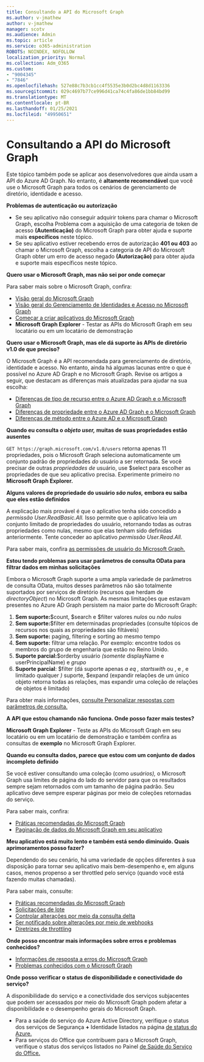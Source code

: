 ```yaml
---
title: Consultando a API do Microsoft Graph
ms.author: v-jmathew
author: v-jmathew
manager: scotv
ms.audience: Admin
ms.topic: article
ms.service: o365-administration
ROBOTS: NOINDEX, NOFOLLOW
localization_priority: Normal
ms.collection: Adm_O365
ms.custom:
- "9004345"
- "7846"
ms.openlocfilehash: 527e88c7b3cb1cc4f5535e3b0d2bc4d8d1163336
ms.sourcegitcommit: 029c4697b77ce996d41ca74c4fa86de1bb84bd99
ms.translationtype: MT
ms.contentlocale: pt-BR
ms.lasthandoff: 01/25/2021
ms.locfileid: "49950651"
---
```

# <a name="querying-the-microsoft-graph-api"></a>Consultando a API do Microsoft Graph

Este tópico também pode se aplicar aos desenvolvedores que ainda usam a API do Azure AD Graph. No entanto, é **altamente recomendável** que você use o Microsoft Graph para todos os cenários de gerenciamento de diretório, identidade e acesso.

**Problemas de autenticação ou autorização**

- Se seu aplicativo não conseguir adquirir tokens para chamar o Microsoft Graph, escolha Problema com a aquisição de uma categoria de token de acesso **(Autenticação)** do Microsoft Graph para obter ajuda e suporte mais **específicos** neste tópico.
- Se seu aplicativo estiver recebendo erros de autorização **401 ou 403** ao chamar o Microsoft Graph, escolha a categoria de API do Microsoft Graph obter um erro de acesso negado **(Autorização)** para obter ajuda e suporte mais específicos neste tópico.

**Quero usar o Microsoft Graph, mas não sei por onde começar**

Para saber mais sobre o Microsoft Graph, confira:

- [Visão geral do Microsoft Graph](https://docs.microsoft.com/graph/overview)
- [Visão geral do Gerenciamento de Identidades e Acesso no Microsoft Graph](https://docs.microsoft.com/graph/azuread-identity-access-management-concept-overview)
- [Começar a criar aplicativos do Microsoft Graph](https://docs.microsoft.com/graph/)
- **Microsoft Graph Explorer** - Testar as APIs do Microsoft Graph em seu locatário ou em um locatário de demonstração

**Quero usar o Microsoft Graph, mas ele dá suporte às APIs de diretório v1.0 de que preciso?**

O Microsoft Graph é a API recomendada para gerenciamento de diretório, identidade e acesso. No entanto, ainda há algumas lacunas entre o que é possível no Azure AD Graph e no Microsoft Graph. Revise os artigos a seguir, que destacam as diferenças mais atualizadas para ajudar na sua escolha:

- [Diferenças de tipo de recurso entre o Azure AD Graph e o Microsoft Graph](https://docs.microsoft.com/graph/migrate-azure-ad-graph-resource-differences)
- [Diferenças de propriedade entre o Azure AD Graph e o Microsoft Graph](https://docs.microsoft.com/graph/migrate-azure-ad-graph-property-differences)
- [Diferenças de método entre o Azure AD e o Microsoft Graph](https://docs.microsoft.com/graph/migrate-azure-ad-graph-method-differences)

**Quando eu consulta o *objeto user,* muitas de suas propriedades estão ausentes**

`GET https://graph.microsoft.com/v1.0/users` retorna apenas 11 propriedades, pois o Microsoft Graph seleciona automaticamente um conjunto padrão de propriedades *do* usuário a ser retornada. Se você precisar de outras *propriedades de* usuário, use $select para escolher as propriedades de que seu aplicativo precisa. Experimente primeiro no **Microsoft Graph Explorer.**

**Alguns valores de propriedade do usuário *são nulos,* embora eu saiba que eles estão definidos**

A explicação mais provável é que o aplicativo tenha sido concedido a *permissão User.ReadBasic.All.* Isso permite que o aplicativo leia um conjunto limitado de propriedades do usuário, retornando todas as outras propriedades como nulas, mesmo que elas tenham sido definidas anteriormente. Tente conceder ao aplicativo *permissão User.Read.All.*

Para saber mais, confira [as permissões de usuário do Microsoft Graph.](https://docs.microsoft.com/graph/permissions-reference#user-permissions)

**Estou tendo problemas para usar parâmetros de consulta OData para filtrar dados em minhas solicitações**

Embora o Microsoft Graph suporte a uma ampla variedade de parâmetros de consulta OData, muitos desses parâmetros não são totalmente suportados por serviços de diretório (recursos que herdam de *directoryObject*) no Microsoft Graph. As mesmas limitações que estavam presentes no Azure AD Graph persistem na maior parte do Microsoft Graph:

1. **Sem suporte:**$count, $search e $filter valores *nulos* ou *não nulos*
2. **Sem suporte:**$filter em determinadas propriedades (consulte tópicos de recursos nos quais as propriedades são filtáveis)
3. **Sem suporte:** paging, filtering e sorting ao mesmo tempo
4. **Sem suporte:** filtrar uma relação. Por exemplo: encontre todos os membros do grupo de engenharia que estão no Reino Unido.
5. **Suporte parcial:**$orderby usuário *(somente* displayName e userPrincipalName) e *grupo*
6. **Suporte parcial**: $filter (dá suporte apenas *a eq* *,* *startswith* ou , e *,* e limitado qualquer *)* suporte, $expand (expandir relações de um único objeto retorna todas as relações, mas expandir uma coleção de relações de objetos é limitado)

Para obter mais informações, [consulte Personalizar respostas com parâmetros de consulta.](https://docs.microsoft.com/graph/query-parameters)

**A API que estou chamando não funciona. Onde posso fazer mais testes?**

**Microsoft Graph Explorer** - Teste as APIs do Microsoft Graph em seu locatário ou em um locatário de demonstração e também confira as consultas de **exemplo** no Microsoft Graph Explorer.

**Quando eu consulta dados, parece que estou com um conjunto de dados incompleto definido**

Se você estiver consultando uma coleção (como *usuários),* o Microsoft Graph usa limites de página do lado do servidor para que os resultados sempre sejam retornados com um tamanho de página padrão. Seu aplicativo deve sempre esperar páginas por meio de coleções retornadas do serviço.

Para saber mais, confira:

- [Práticas recomendadas do Microsoft Graph](https://docs.microsoft.com/graph/best-practices-concept)
- [Paginação de dados do Microsoft Graph em seu aplicativo](https://docs.microsoft.com/graph/paging)

**Meu aplicativo está muito lento e também está sendo diminuído. Quais aprimoramentos posso fazer?**

Dependendo do seu cenário, há uma variedade de opções diferentes à sua disposição para tornar seu aplicativo mais bem-desempenho e, em alguns casos, menos propenso a ser throttled pelo serviço (quando você está fazendo muitas chamadas).

Para saber mais, consulte:

- [Práticas recomendadas do Microsoft Graph](https://docs.microsoft.com/graph/best-practices-concept)
- [Solicitações de lote](https://docs.microsoft.com/graph/json-batching)
- [Controlar alterações por meio da consulta delta](https://docs.microsoft.com/graph/delta-query-overview)
- [Ser notificado sobre alterações por meio de webhooks](https://docs.microsoft.com/graph/webhooks)
- [Diretrizes de throttling](https://docs.microsoft.com/graph/throttling)

**Onde posso encontrar mais informações sobre erros e problemas conhecidos?**

- [Informações de resposta a erros do Microsoft Graph](https://docs.microsoft.com/graph/errors)
- [Problemas conhecidos com o Microsoft Graph](https://docs.microsoft.com/graph/known-issues)

**Onde posso verificar o status de disponibilidade e conectividade do serviço?**

A disponibilidade do serviço e a conectividade dos serviços subjacentes que podem ser acessados por meio do Microsoft Graph podem afetar a disponibilidade e o desempenho gerais do Microsoft Graph.

- Para a saúde do serviço do Azure Active Directory, verifique o status dos serviços de Segurança **+** Identidade listados na página [de status do Azure.](https://azure.microsoft.com/status/)
- Para serviços do Office que contribuem para o Microsoft Graph, verifique o status dos serviços listados no Painel [de Saúde do Serviço do Office.](https://portal.office.com/adminportal/home#/servicehealth)
